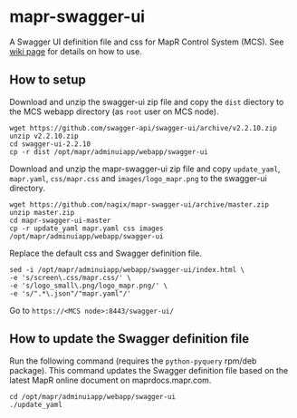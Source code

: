 # mapr-swagger-ui

A Swagger UI definition file and css for MapR Control System (MCS). See [wiki page](https://github.com/nagix/mapr-swagger-ui/wiki) for details on how to use.

## How to setup

Download and unzip the swagger-ui zip file and copy the `dist` diectory to the MCS webapp directory (as `root` user on MCS node).

```
wget https://github.com/swagger-api/swagger-ui/archive/v2.2.10.zip
unzip v2.2.10.zip
cd swagger-ui-2.2.10
cp -r dist /opt/mapr/adminuiapp/webapp/swagger-ui
```

Download and unzip the mapr-swagger-ui zip file and copy `update_yaml`, `mapr.yaml`, `css/mapr.css` and `images/logo_mapr.png` to the swagger-ui directory.

```
wget https://github.com/nagix/mapr-swagger-ui/archive/master.zip
unzip master.zip
cd mapr-swagger-ui-master
cp -r update_yaml mapr.yaml css images /opt/mapr/adminuiapp/webapp/swagger-ui
```

Replace the default css and Swagger definition file.

```
sed -i /opt/mapr/adminuiapp/webapp/swagger-ui/index.html \
-e 's/screen\.css/mapr.css/' \
-e 's/logo_small\.png/logo_mapr.png/' \
-e 's/".*\.json"/"mapr.yaml"/'
```

Go to `https://<MCS node>:8443/swagger-ui/`

## How to update the Swagger definition file

Run the following command (requires the `python-pyquery` rpm/deb package). This command updates the Swagger definition file based on the latest MapR online document on maprdocs.mapr.com.

```
cd /opt/mapr/adminuiapp/webapp/swagger-ui
./update_yaml
```
